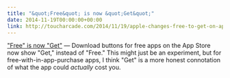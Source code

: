 ```yaml
---
title: "&quot;Free&quot; is now &quot;Get&quot;"
date: 2014-11-19T00:00:00+00:00
link: http://toucharcade.com/2014/11/19/apple-changes-free-to-get-on-app-store-download-buttons/
---
```

[&quot;Free&quot; is now &quot;Get&quot;](http://toucharcade.com/2014/11/19/apple-changes-free-to-get-on-app-store-download-buttons/) &mdash; 
 Download buttons for free apps on the App Store now show "Get," instead of "Free." This might just be an experiment, but for free-with-in-app-purchase apps, I think "Get" is a more honest connotation of what the app could _actually_ cost you.
